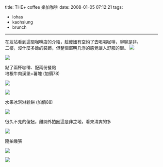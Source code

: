 title: THE+ coffee 樂加咖啡
date: 2008-01-05 07:12:21
tags:
- lohas
- kaohsiung
- brunch
---
在友站看到這間咖啡店的介紹，趁傻妞有空約了去喝喝咖啡，聊聊是非。  
二樓，沒什麼多餘的裝飾，但整個窗明几淨的感覺讓人舒服的很。
![](http://farm4.static.flickr.com/3041/2963953837_e66b65bf78.jpg)

![](http://farm4.static.flickr.com/3214/2963948167_18b8e42cb1.jpg)

點了兩杯咖啡、配兩份餐點  
培根牛肉漢堡+薯塊 (加價78)

![](http://farm4.static.flickr.com/3158/2964802048_1574aca182.jpg)

![](http://farm4.static.flickr.com/3015/2963965211_7461ea5bbc.jpg)

水果冰淇淋鬆餅 (加價88)

![](http://farm4.static.flickr.com/3047/2963976187_89727f6e63.jpg)

很久不見的傻妞，離開外拍圈這是非之地，看來清爽的多

![](http://farm4.static.flickr.com/3006/2964858844_7bcb6dc3e5.jpg)

隨拍幾張

![](http://farm4.static.flickr.com/3167/2964852050_1f2ef7a2a8.jpg)

![](http://farm4.static.flickr.com/3216/2963972115_a23616d627.jpg)
